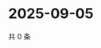 # 2025-09-05

共 0 条

<!-- BEGIN ZHIHUVIDEO -->
<!-- 最后更新时间 Fri Sep 05 2025 23:11:28 GMT+0800 (China Standard Time) -->

<!-- END ZHIHUVIDEO -->
